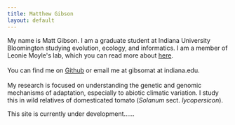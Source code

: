 ```yaml
---
title: Matthew Gibson
layout: default
---
```


My name is Matt Gibson. I am a graduate student at Indiana University Bloomington studying evolution, ecology, and informatics. I am a member of Leonie Moyle's lab, which you can read more about <a href="http://www.indiana.edu/~moylelab/">here</a>.<br> <br>You can find me on <a href="http://github.com/gibsonmatt">Github</a> or email me at gibsomat at indiana.edu.<br><br> My research is focused on understanding the genetic and genomic mechanisms of adaptation, especially to abiotic climatic variation. I study this in wild relatives of domesticated tomato (<em>Solanum</em> sect. <em>lycopersicon</em>).

This site is currently under development......
